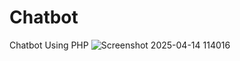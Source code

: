 # Chatbot
Chatbot Using PHP
![Screenshot 2025-04-14 114016](https://github.com/user-attachments/assets/795e37c5-5eab-4121-a09e-c3d24b634d41)
